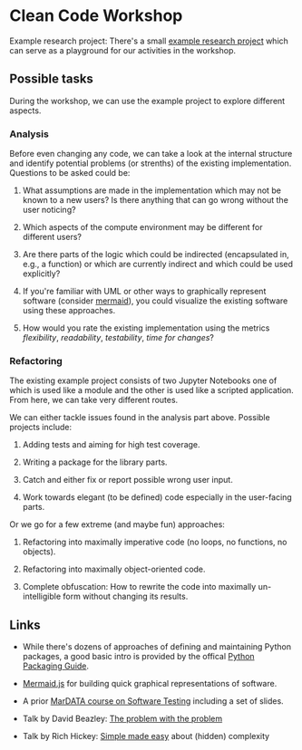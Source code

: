 # Clean Code Workshop

Example research project: There's a small [example research project](example_project/README.md) which can serve as a playground for our activities in the workshop.

## Possible tasks

During the workshop, we can use the example project to explore different aspects.

### Analysis

Before even changing any code, we can take a look at the internal structure and identify potential problems (or strenths) of the existing implementation.
Questions to be asked could be:

1. What assumptions are made in the implementation which may not be known to a new users? Is there anything that can go wrong without the user noticing?

1. Which aspects of the compute environment may be different for different users?

1. Are there parts of the logic which could be indirected (encapsulated in, e.g., a function) or which are currently indirect and which could be used explicitly?

1. If you're familiar with UML or other ways to graphically represent software (consider [mermaid](https://mermaid.js.org/)), you could visualize the existing software using these approaches.

1. How would you rate the existing implementation using the metrics _flexibility_, _readability_, _testability_, _time for changes_?

### Refactoring

The existing example project consists of two Jupyter Notebooks one of which is used like a module and the other is used like a scripted application.
From here, we can take very different routes.

We can either tackle issues found in the analysis part above.
Possible projects include:

1. Adding tests and aiming for high test coverage.

1. Writing a package for the library parts.

1. Catch and either fix or report possible wrong user input.

1. Work towards elegant (to be defined) code especially in the user-facing parts.

Or we go for a few extreme (and maybe fun) approaches:

1. Refactoring into maximally imperative code (no loops, no functions, no objects).

1. Refactoring into maximally object-oriented code.

1. Complete obfuscation: How to rewrite the code into maximally un-intelligible form without changing its results.

## Links

- While there's dozens of approaches of defining and maintaining Python packages, a good basic intro is provided by the offical [Python Packaging Guide](https://packaging.python.org/).

- [Mermaid.js](https://mermaid.js.org) for building quick graphical representations of software.

- A prior [MarDATA course on Software Testing](https://github.com/mardatade/Course-Software-Testing) including a set of slides.

-  Talk by David Beazley: [The problem with the problem](https://youtu.be/t-IUY6QrJyU)

- Talk by Rich Hickey: [Simple made easy](https://youtu.be/SxdOUGdseq4) about (hidden) complexity